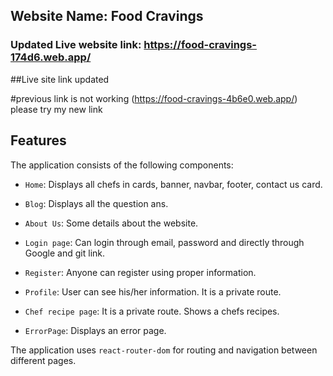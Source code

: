## Website Name: Food Cravings


### Updated Live website link: https://food-cravings-174d6.web.app/
##Live site link updated

#previous link is not working (https://food-cravings-4b6e0.web.app/)
please try my new link

## Features

The application consists of the following components:

- `Home`: Displays all chefs in cards, banner, navbar, footer, contact us card.

- `Blog`: Displays all the question ans.

- `About Us`: Some details about the website.

- `Login page`: Can login through email, password and directly through Google and git link.

- `Register`: Anyone can register using proper information.

- `Profile`: User can see his/her information. It is a private route.

- `Chef recipe page`: It is a private route. Shows a chefs recipes.

- `ErrorPage`: Displays an error page.

The application uses `react-router-dom` for routing and navigation between different pages.
